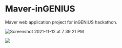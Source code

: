 # Maver-inGENIUS
Maver web application project for inGENIUS hackathon.












![Screenshot 2021-11-12 at 7 39 21 PM](https://user-images.githubusercontent.com/68785131/141480245-f4f007c8-5b05-4589-8c31-4223c3e7f176.png)




<a href = "https://github.com/Shreyatippireddy">
   <img src = "https://avatars.githubusercontent.com/u/93726938?v=4 = theyashwanthsai/Maver-inGENIUS"/>
 
</a>

